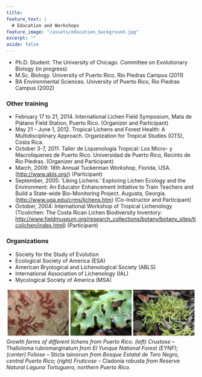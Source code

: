 ```yaml
---
title:  
feature_text: |
  # Education and Workshops
feature_image: "/assets/education_background.jpg"
excerpt: ""
aside: false
---
```

 * Ph.D. Student. The University of Chicago. Committee on Evolutionary Biology (in progress)  
 * M.Sc. Biology. University of Puerto Rico, Rio Piedras Campus (2011)
 * BA Environmental Sciences. University of Puerto Rico, Rio Piedras Campus (2002)
   
   
### Other training  
 * February 17 to 21, 2014. International Lichen Field Symposium, Mata de Plátano Field Station, Puerto Rico. (Organizer and Participant)
 * May 21 - June 1, 2012. Tropical Lichens and Forest Health: A Multidisciplinary Approach. Organization for Tropical Studies (OTS), Costa Rica.
 * October 3-7, 2011. Taller de Liquenología Tropical: Los Micro- y Macroliquenes de Puerto Rico. Universidad de Puerto Rico, Recinto de Rio Piedras. (Organizer and Participant)
 * March, 2009: 18th Annual Tuckerman Workshop, Florida, USA. (http://www.abls.org/) (Participant)
 * September, 2005: ‘Liking Lichens.’ Exploring Lichen Ecology and the Environment: An Educator Enhancement Initiative to Train Teachers and Build a State-wide Bio-Monitoring Project. Augusta, Georgia. (http://www.uga.edu/crms/lichens.htm) (Co-Instructor and Participant)
 * October, 2004: International Workshop of Tropical Lichenology (Ticolichen: The Costa Rican Lichen Biodiversity Inventory: http://www.fieldmuseum.org/research_collections/botany/botany_sites/ticolichen/index.html) (Participant)
    
### Organizations  
 * Society for the Study of Evolution
 * Ecological Society of America (ESA)
 * American Bryological and Lichenological Society (ABLS)
 * International Association of Lichenology (IAL)
 * Mycological Society of America (MSA)


![education_footer](/assets/education_footer.png)
*Growth forms of different lichens from Puerto Rico. (left) Crustose –* Thalloloma rubromarginatum *from El Yunque National Forest (EYNF); (center) Foliose –* Sticta tainorum *from Bosque Estatal de Toro Negro, central Puerto Rico; (right) Fruticose –* Cladonia robusta *from Reserva Natural Laguna Tortuguero, northern Puerto Rico.*